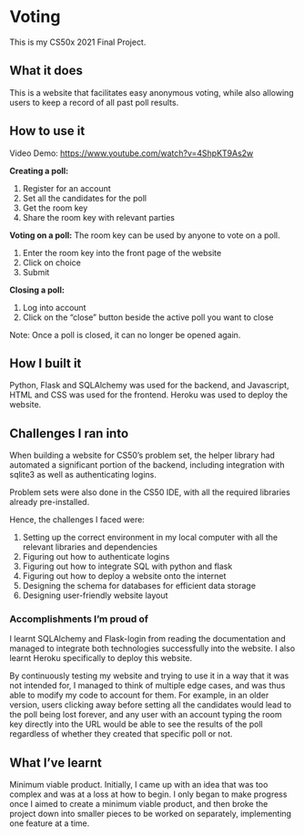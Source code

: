 # Voting

This is my CS50x 2021 Final Project.

## What it does
This is a website that facilitates easy anonymous voting, while also allowing users to keep a record of all past poll results. 

## How to use it
Video Demo: https://www.youtube.com/watch?v=4ShpKT9As2w 

**Creating a poll:** 
1)	Register for an account
2)	Set all the candidates for the poll
3)	Get the room key
4)	Share the room key with relevant parties

**Voting on a poll:**
The room key can be used by anyone to vote on a poll.

1)	Enter the room key into the front page of the website
2)	Click on choice
3)	Submit

**Closing a poll:**

1)	Log into account
2)	Click on the “close” button beside the active poll you want to close

Note: Once a poll is closed, it can no longer be opened again.

## How I built it
Python, Flask and SQLAlchemy was used for the backend, and Javascript, HTML and CSS was used for the frontend. Heroku was used to deploy the website. 

## Challenges I ran into
When building a website for CS50’s problem set, the helper library had automated a significant portion of the backend, including integration with sqlite3 as well as authenticating logins. 

Problem sets were also done in the CS50 IDE, with all the required libraries already pre-installed.

Hence, the challenges I faced were:
1)  Setting up the correct environment in my local computer with all the relevant libraries and dependencies
2)	Figuring out how to authenticate logins
3)	Figuring out how to integrate SQL with python and flask
4)	Figuring out how to deploy a website onto the internet
5)	Designing the schema for databases for efficient data storage
6)	Designing user-friendly website layout

### Accomplishments I’m proud of
I learnt SQLAlchemy and Flask-login from reading the documentation and managed to integrate both technologies successfully into the website. I also learnt Heroku specifically to deploy this website. 

By continuously testing my website and trying to use it in a way that it was not intended for, I managed to think of multiple edge cases, and was thus able to modify my code to account for them. For example, in an older version, users clicking away before setting all the candidates would lead to the poll being lost forever, and any user with an account typing the room key directly into the URL would be able to see the results of the poll regardless of whether they created that specific poll or not. 

## What I’ve learnt
Minimum viable product.
Initially, I came up with an idea that was too complex and was at a loss at how to begin. I only began to make progress once I aimed to create a minimum viable product, and then broke the project down into smaller pieces to be worked on separately, implementing one feature at a time. 
